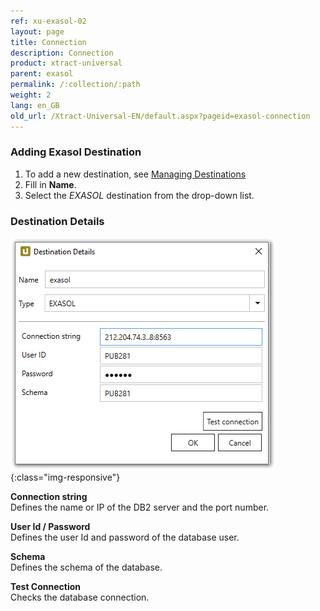 ```yaml
---
ref: xu-exasol-02
layout: page
title: Connection
description: Connection
product: xtract-universal
parent: exasol
permalink: /:collection/:path
weight: 2
lang: en_GB
old_url: /Xtract-Universal-EN/default.aspx?pageid=exasol-connection
---
```

### Adding Exasol Destination
1. To add a new destination, see [Managing Destinations](../managing-destinations)
2. Fill in **Name**.
3. Select the *EXASOL* destination from the drop-down list.

### Destination Details

![Exa-Connection](/img/content/Exa-Connection.png){:class="img-responsive"}

**Connection string**<br>
Defines the name or IP of the DB2 server and the port number. 

**User Id / Password**<br>
Defines the user Id and password of the database user.

**Schema**<br>
Defines the schema of the database.
            
**Test Connection**<br>
Checks the database connection.